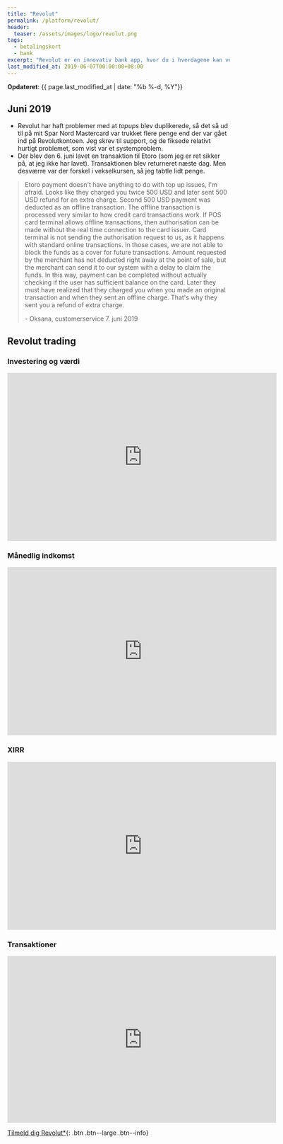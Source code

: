 ```yaml
---
title: "Revolut"
permalink: /platform/revolut/
header:
  teaser: /assets/images/logo/revolut.png
tags:
  - betalingskort
  - bank
excerpt: "Revolut er en innovativ bank app, hvor du i hverdagene kan veksle valuta gratis."
last_modified_at: 2019-06-07T00:00:00+08:00
---
```


**Opdateret**: {{ page.last_modified_at | date: "%b %-d, %Y"}}

## Juni 2019

- Revolut har haft problemer med at _topups_ blev duplikerede, så det så ud til på mit Spar Nord Mastercard var trukket flere penge end der var gået ind på Revolutkontoen. Jeg skrev til support, og de fiksede relativt hurtigt problemet, som vist var et systemproblem.
- Der blev den 6. juni lavet en transaktion til Etoro (som jeg er ret sikker på, at jeg ikke har lavet). Transaktionen blev returneret næste dag. Men desværre var der forskel i vekselkursen, så jeg tabtle lidt penge.

> Etoro payment doesn't have anything to do with top up issues, I'm afraid. Looks like they charged you twice 500 USD and later sent 500 USD refund for an extra charge. Second 500 USD payment was deducted as an offline transaction. The offline transaction is processed very similar to how credit card transactions work. If POS card terminal allows offline transactions, then authorisation can be made without the real time connection to the card issuer. Card terminal is not sending the authorisation request to us, as it happens with standard online transactions. In those cases, we are not able to block the funds as a cover for future transactions. Amount requested by the merchant has not deducted right away at the point of sale, but the merchant can send it to our system with a delay to claim the funds. In this way, payment can be completed without actually checking if the user has sufficient balance on the card. Later they must have realized that they charged you when you made an original transaction and when they sent an offline charge. That's why they sent you a refund of extra charge.
>
> \- Oksana, customerservice 7. juni 2019

## Revolut trading

### Investering og værdi

<iframe width="610" height="380" seamless frameborder="0" scrolling="no" src="https://docs.google.com/spreadsheets/d/e/2PACX-1vQKZZbdj1cM5A4yCXjtjhxowXHoMhioXI-OR-mEPmmGgqQhcSr250VUM8SGVvRkWZziWUYleizmqAC2/pubchart?oid=551805026&amp;format=image"></iframe>

### Månedlig indkomst

<iframe width="610" height="380" seamless frameborder="0" scrolling="no" src="https://docs.google.com/spreadsheets/d/e/2PACX-1vQKZZbdj1cM5A4yCXjtjhxowXHoMhioXI-OR-mEPmmGgqQhcSr250VUM8SGVvRkWZziWUYleizmqAC2/pubchart?oid=1385256526&amp;format=image"></iframe>

### XIRR

<iframe width="609" height="380" seamless frameborder="0" scrolling="no" src="https://docs.google.com/spreadsheets/d/e/2PACX-1vQKZZbdj1cM5A4yCXjtjhxowXHoMhioXI-OR-mEPmmGgqQhcSr250VUM8SGVvRkWZziWUYleizmqAC2/pubchart?oid=1386309873&amp;format=image"></iframe>

### Transaktioner

<iframe width="609" height="377" seamless frameborder="0" scrolling="no" src="https://docs.google.com/spreadsheets/d/e/2PACX-1vQKZZbdj1cM5A4yCXjtjhxowXHoMhioXI-OR-mEPmmGgqQhcSr250VUM8SGVvRkWZziWUYleizmqAC2/pubchart?oid=353041380&amp;format=image"></iframe>

[Tilmeld dig Revolut\*](/go/revolut/){: .btn .btn--large .btn--info}
